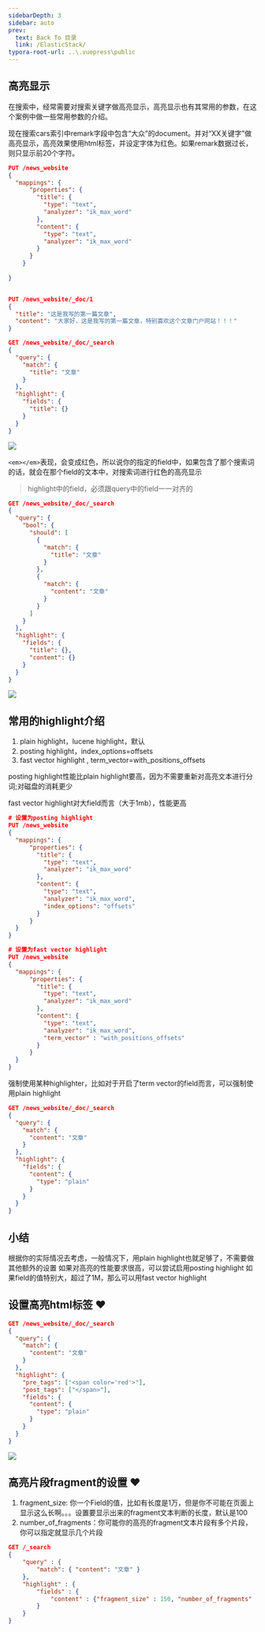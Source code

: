 ```yaml
---
sidebarDepth: 3
sidebar: auto
prev:
  text: Back To 目录
  link: /ElasticStack/
typora-root-url: ..\.vuepress\public
---
```


## 高亮显示

在搜索中，经常需要对搜索关键字做高亮显示，高亮显示也有其常用的参数，在这个案例中做一些常用参数的介绍。

现在搜索cars索引中remark字段中包含“大众”的document。并对“XX关键字”做高亮显示，高亮效果使用html标签，并设定字体为红色。如果remark数据过长，则只显示前20个字符。

```json
PUT /news_website
{
  "mappings": {
      "properties": {
        "title": {
          "type": "text",
          "analyzer": "ik_max_word"
        },
        "content": {
          "type": "text",
          "analyzer": "ik_max_word"
        }
      }
    }
  
}


PUT /news_website/_doc/1
{
  "title": "这是我写的第一篇文章",
  "content": "大家好，这是我写的第一篇文章，特别喜欢这个文章门户网站！！！"
}

GET /news_website/_doc/_search 
{
  "query": {
    "match": {
      "title": "文章"
    }
  },
  "highlight": {
    "fields": {
      "title": {}
    }
  }
}
```

![](/images/elasticsearch/image-20211112221401678.png)

   `<em></em>`表现，会变成红色，所以说你的指定的field中，如果包含了那个搜索词的话，就会在那个field的文本中，对搜索词进行红色的高亮显示              

> highlight中的field，必须跟query中的field一一对齐的              

```json
GET /news_website/_doc/_search 
{
  "query": {
    "bool": {
      "should": [
        {
          "match": {
            "title": "文章"
          }
        },
        {
          "match": {
            "content": "文章"
          }
        }
      ]
    }
  },
  "highlight": {
    "fields": {
      "title": {},
      "content": {}
    }
  }
}
```

![](/images/elasticsearch/image-20211112221812509.png)



## 常用的highlight介绍            

1. plain highlight，lucene highlight，默认
2. posting highlight，index_options=offsets
3. fast vector highlight , term_vector=with_positions_offsets          

posting highlight性能比plain highlight要高，因为不需要重新对高亮文本进行分词;对磁盘的消耗更少

fast vector highlight对大field而言（大于1mb），性能更高 

```json
# 设置为posting highlight
PUT /news_website
{
  "mappings": {
      "properties": {
        "title": {
          "type": "text",
          "analyzer": "ik_max_word"
        },
        "content": {
          "type": "text",
          "analyzer": "ik_max_word",
          "index_options": "offsets"
        }
      }
  }
}

# 设置为fast vector highlight
PUT /news_website
{
  "mappings": {
      "properties": {
        "title": {
          "type": "text",
          "analyzer": "ik_max_word"
        },
        "content": {
          "type": "text",
          "analyzer": "ik_max_word",
          "term_vector" : "with_positions_offsets"
        }
      }
  }
}
```

强制使用某种highlighter，比如对于开启了term vector的field而言，可以强制使用plain highlight 

```json
GET /news_website/_doc/_search 
{
  "query": {
    "match": {
      "content": "文章"
    }
  },
  "highlight": {
    "fields": {
      "content": {
        "type": "plain"
      }
    }
  }
}
```



## 小结

根据你的实际情况去考虑，一般情况下，用plain highlight也就足够了，不需要做其他额外的设置 如果对高亮的性能要求很高，可以尝试启用posting highlight 如果field的值特别大，超过了1M，那么可以用fast vector highlight              



## 设置高亮html标签 ❤️

```json
GET /news_website/_doc/_search 
{
  "query": {
    "match": {
      "content": "文章"
    }
  },
  "highlight": {
    "pre_tags": ["<span color='red'>"],
    "post_tags": ["</span>"], 
    "fields": {
      "content": {
        "type": "plain"
      }
    }
  }
}
```

![](/images/elasticsearch/image-20211113043651981.png)

##  高亮片段fragment的设置 ❤️

1. fragment_size: 你一个Field的值，比如有长度是1万，但是你不可能在页面上显示这么长啊。。。设置要显示出来的fragment文本判断的长度，默认是100 
2. number_of_fragments：你可能你的高亮的fragment文本片段有多个片段，你可以指定就显示几个片段              

```json
GET /_search
{
    "query" : {
        "match": { "content": "文章" }
    },
    "highlight" : {
        "fields" : {
            "content" : {"fragment_size" : 150, "number_of_fragments" : 3 }
        }
    }
}
```

